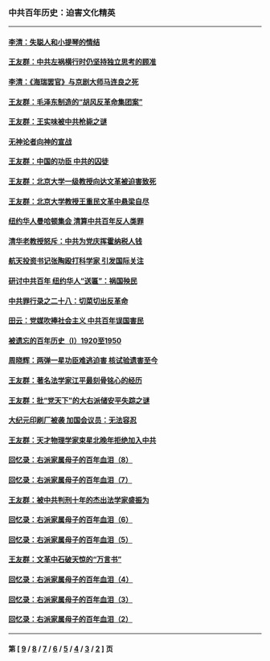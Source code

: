 ### 中共百年历史：迫害文化精英
---
#### [李清：失聪人和小提琴的情结](../../pages/nf1176111/n13459280.md?02190430) 
#### [王友群：中共左祸横行时仍坚持独立思考的顾准](../../pages/nf1176111/n13444722.md?02190430) 
#### [李清：《海瑞罢官》与京剧大师马连良之死](../../pages/nf1176111/n13412316.md?02190430) 
#### [王友群：毛泽东制造的“胡风反革命集团案”](../../pages/nf1176111/n13324909.md?02190430) 
#### [王友群：王实味被中共枪毙之谜](../../pages/nf1176111/n13307502.md?02190430) 
#### [无神论者向神的宣战](../../pages/nf1176111/n13281535.md?02190430) 
#### [王友群：中国的功臣 中共的囚徒](../../pages/nf1176111/n13291790.md?02190430) 
#### [王友群：北京大学一级教授向达文革被迫害致死](../../pages/nf1176111/n13150966.md?02190430) 
#### [王友群：北京大学教授王重民文革中悬梁自尽](../../pages/nf1176111/n13084645.md?02190430) 
#### [纽约华人曼哈顿集会 清算中共百年反人类罪](../../pages/nf1176111/n13084157.md?02190430) 
#### [清华老教授怒斥：中共为党庆挥霍纳税人钱](../../pages/nf1176111/n13071430.md?02190430) 
#### [航天投资书记张陶殴打科学家 引发国际关注](../../pages/nf1176111/n13069132.md?02190430) 
#### [研讨中共百年 纽约华人“送匾”：祸国殃民](../../pages/nf1176111/n13057367.md?02190430) 
#### [中共罪行录之二十八：切菜切出反革命](../../pages/nf1176111/n13030600.md?02190430) 
#### [田云：党媒吹捧社会主义 中共百年误国害民](../../pages/nf1176111/n13006682.md?02190430) 
#### [被遗忘的百年历史（I）1920至1950](../../pages/nf1176111/n12986411.md?02190430) 
#### [周晓辉：两弹一星功臣难逃迫害 核试验遗害至今](../../pages/nf1176111/n12974997.md?02190430) 
#### [王友群：著名法学家江平最刻骨铭心的经历](../../pages/nf1176111/n12970787.md?02190430) 
#### [王友群：批“党天下”的大右派储安平失踪之谜](../../pages/nf1176111/n12954229.md?02190430) 
#### [大纪元印刷厂被袭 加国会议员：无法容忍](../../pages/nf1176111/n12883028.md?02190430) 
#### [王友群：天才物理学家束星北晚年拒绝加入中共](../../pages/nf1176111/n12792913.md?02190430) 
#### [回忆录：右派家属母子的百年血泪（8）](../../pages/nf1176111/n12706196.md?02190430) 
#### [回忆录：右派家属母子的百年血泪（7）](../../pages/nf1176111/n12706191.md?02190430) 
#### [王友群：被中共判刑十年的杰出法学家盛振为](../../pages/nf1176111/n12706141.md?02190430) 
#### [回忆录：右派家属母子的百年血泪（6）](../../pages/nf1176111/n12698863.md?02190430) 
#### [回忆录：右派家属母子的百年血泪（5）](../../pages/nf1176111/n12692515.md?02190430) 
#### [王友群：文革中石破天惊的“万言书”](../../pages/nf1176111/n12690994.md?02190430) 
#### [回忆录：右派家属母子的百年血泪（4）](../../pages/nf1176111/n12686410.md?02190430) 
#### [回忆录：右派家属母子的百年血泪（3）](../../pages/nf1176111/n12683820.md?02190430) 
#### [回忆录：右派家属母子的百年血泪（2）](../../pages/nf1176111/n12679738.md?02190430) 

---
#### 第 [ [9](./9.md?02190430) / [8](./8.md?02190430) / [7](./7.md?02190430) / [6](./6.md?02190430) / [5](./5.md?02190430) / [4](./4.md?02190430) / [3](./3.md?02190430) / [2](./2.md?02190430) ] 页
